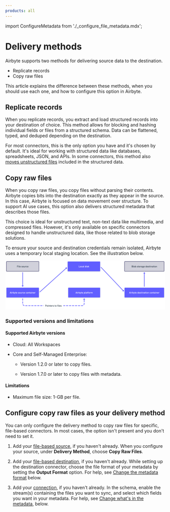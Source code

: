 ```yaml
---
products: all
---
```


import ConfigureMetadata from './_configure_file_metadata.mdx';

# Delivery methods

Airbyte supports two methods for delivering source data to the destination.

- Replicate records
- Copy raw files

This article explains the difference between these methods, when you should use each one, and how to configure this option in Airbyte.

## Replicate records

When you replicate records, you extract and load structured records into your destination of choice. This method allows for blocking and hashing individual fields or files from a structured schema. Data can be flattened, typed, and deduped depending on the destination.

For most connectors, this is the only option you have and it's chosen by default. It's ideal for working with structured data like databases, spreadsheets, JSON, and APIs. In some connectors, this method also [moves unstructured files](sync-files-and-records) included in the structured data.

## Copy raw files

When you copy raw files, you copy files without parsing their contents. Airbyte copies bits into the destination exactly as they appear in the source. In this case, Airbyte is focused on data movement over structure. To support AI use cases, this option also delivers structured metadata that describes those files.

This choice is ideal for unstructured text, non-text data like multimedia, and compressed files. However, it's only available on specific connectors designed to handle unstructured data, like those related to blob storage solutions.

To ensure your source and destination credentials remain isolated, Airbyte uses a temporary local staging location. See the illustration below.

![Moving raw files from a source to a destination without regard for their contents or structure](images/delivery-method-copy-raw.png)

### Supported versions and limitations

#### Supported Airbyte versions

- Cloud: All Workspaces

- Core and Self-Managed Enterprise:

    - Version 1.2.0 or later to copy files.

    - Version 1.7.0 or later to copy files with metadata.

#### Limitations

- Maximum file size: 1-GB per file.

## Configure copy raw files as your delivery method

You can only configure the delivery method to copy raw files for specific, file-based connectors. In most cases, the option isn't present and you don't need to set it.

1. Add your [file-based source](getting-started/add-a-source), if you haven't already. When you configure your source, under **Delivery Method**, choose **Copy Raw Files**.

2. Add your [file-based destination](getting-started/add-a-destination), if you haven't already. While setting up the destination connector, choose the file format of your metadata by setting the **Output Format** option. For help, see [Change the metadata format](#metadata-format) below.

3. Add your [connection](getting-started/set-up-a-connection), if you haven't already. In the schema, enable the stream(s) containing the files you want to sync, and select which fields you want in your metadata. For help, see [Change what's in the metadata](#metadata-content), below.

<!-- You configure the delivery method on the source.

You set the metadata format on the destination.

You set the metadata content on the connection. -->

<ConfigureMetadata />
